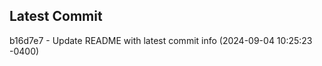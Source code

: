 
## Latest Commit
b16d7e7 - Update README with latest commit info (2024-09-04 10:25:23 -0400) <Yunxi-Zhou>
